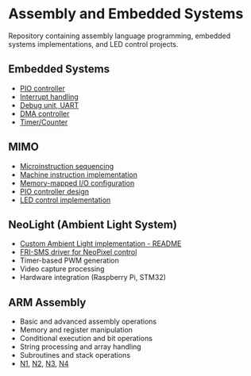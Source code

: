 # Assembly and Embedded Systems

Repository containing assembly language programming, embedded systems implementations, and LED control projects.

## Embedded Systems
- [PIO controller](embedded/PIO_controller.md)
- [Interrupt handling](embedded/Interrupt.md)
- [Debug unit, UART](embedded/Debug.md)
- [DMA controller](embedded/DMA.md)
- [Timer/Counter](embedded/TimerCounter.md)

## MIMO
- [Microinstruction sequencing](mimo/Microinstructions.md)
- [Machine instruction implementation](mimo/Machine_instructions.md)
- [Memory-mapped I/O configuration](mimo/Memory_mapped_IO.md)
- [PIO controller design](mimo/PIO_controller.md)
- [LED control implementation](mimo/LED_blink.md)

## NeoLight (Ambient Light System)
- [Custom Ambient Light implementation - README](neolight/README.md)
- [FRI-SMS driver for NeoPixel control](neolight/friSMS_driver.md)
- Timer-based PWM generation
- Video capture processing
- Hardware integration (Raspberry Pi, STM32)

## ARM Assembly
- Basic and advanced assembly operations
- Memory and register manipulation
- Conditional execution and bit operations
- String processing and array handling
- Subroutines and stack operations
- [N1](arm_assembly/N1.md),
[N2](arm_assembly/N2.md),
[N3](arm_assembly/N3.md),
[N4](arm_assembly/N4.md)
